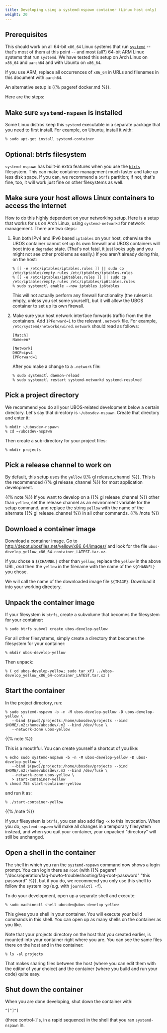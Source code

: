 ```yaml
---
title: Developing using a systemd-nspawn container (Linux host only)
weight: 20
---
```


## Prerequisites

This should work on all 64-bit `x86_64` Linux systems that run
[`systemd`](https://systemd.io/) -- that's most of them at this point --
and most (all?) 64-bit ARM Linux systems that run `systemd`. We have tested this
setup on Arch Linux on `x86_64` and `aarch64` and with Ubuntu on `x86_64`.

If you use ARM, replace all occurrences of `x86_64` in URLs and filenames
in this document with `aarch64`.

An alternative setup is {{% pageref docker.md %}}.

Here are the steps:

## Make sure `systemd-nspawn` is installed

Some Linux distros keep this `systemd` executable in a separate package that
you need to first install. For example, on Ubuntu, install it with:

```
% sudo apt-get install systemd-container
```

## Optional: btrfs filesystem

`systemd-nspawn` has built-in extra features when you use the
[`btrfs`](https://www.kernel.org/doc/html/latest/filesystems/btrfs.html) filesystem.
This can make container management much faster and take up less disk space. If you
can, we recommend a `btrfs` partition; if not, that's fine, too, it will work just
fine on other filesystems as well.

## Make sure your host allows Linux containers to access the internet

How to do this highly dependent on your networking setup. Here is a setup
that works for us on Arch Linux, using `systemd-networkd` for network
management. There are two steps:

1. Run both IPv4 and IPv6 based `iptables` on your host, otherwise the UBOS
   container cannot set up its own firewall and UBOS containers will boot into
   a `degraded` state. (That's not fatal, it just looks ugly and you might not
   see other problems as easily.) If you aren't already doing this, on the host:

   ```
   % [[ -e /etc/iptables/iptables.rules ]] || sudo cp /etc/iptables/empty.rules /etc/iptables/iptables.rules
   % [[ -e /etc/iptables/ip6tables.rules ]] || sudo cp /etc/iptables/empty.rules /etc/iptables/ip6tables.rules
   % sudo systemctl enable --now iptables ip6tables
   ```

   This will not actually perform any firewall functionality (the ruleset is empty,
   unless you set some yourself), but it will allow the UBOS container to set up its
   own firewall.

1. Make sure your host network interface forwards traffic from the the containers. Add
   `IPForward=1` to the relevant `.network` file. For example,
   `/etc/systemd/networkd/wired.network` should read as follows:

   ```
   [Match]
   Name=en*

   [Network]
   DHCP=ipv4
   IPForward=1
   ```

   After you make a change to a `.network` file:

   ```
   % sudo systemctl daemon-reload
   % sudo systemctl restart systemd-networkd systemd-resolved
   ```

## Pick a project directory

We recommend you do all your UBOS-related development below a certain directory.
Let's say that directory is ``~/ubosdev-nspawn``. Create that directory and enter
it:

```
% mkdir ~/ubosdev-nspawn
% cd ~/ubosdev-nspawn
```

Then create a sub-directory for your project files:

```
% mkdir projects
```

## Pick a release channel to work on

By default, this setup uses the `yellow` {{% gl release_channel %}}.
This is the recommended {{% gl release_channel %}} for most application development.

{{% note %}}
If you want to develop on a {{% gl release_channel %}} other than `yellow`,
set the release channel as an environment variable for the setup command,
and replace the string `yellow` with the name of the alternate {{% gl release_channel %}}
in all other commands.
{{% /note %}}

## Download a container image

Download a container image. Go to http://depot.ubosfiles.net/yellow/x86_64/images/
and look for the file ``ubos-develop_yellow_x86_64-container_LATEST.tar.xz``.

If you chose a `${CHANNEL}` other than `yellow`, replace the `yellow` in the above URL,
*and* then the `yellow` in the filename with the name of the `${CHANNEL}` you chose.

We will call the name of the downloaded image file `${IMAGE}`. Download it into your
working directory.

## Unpack the container image

If your filesystem is `btrfs`, create a subvolume that becomes the filesystem
for your container:

```
% sudo btrfs subvol create ubos-develop-yellow
```

For all other filesystems, simply create a directory that becomes the filesystem
for your container:
```
% mkdir ubos-develop-yellow
```

Then unpack:

```
% ( cd ubos-develop-yellow; sudo tar xfJ ../ubos-develop_yellow_x86_64-container_LATEST.tar.xz )
```

## Start the container

In the project directory, run:

```
% sudo systemd-nspawn -b -n -M ubos-develop-yellow -D ubos-develop-yellow \
   --bind $(pwd)/projects:/home/ubosdev/projects --bind $HOME/.m2:/home/ubosdev/.m2 --bind /dev/fuse \
   --network-zone ubos-yellow
```

{{% note %}}

This is a mouthful. You can create yourself a shortcut of you like:

```
% echo sudo systemd-nspawn -b -n -M ubos-develop-yellow -D ubos-develop-yellow \
   --bind $(pwd)/projects:/home/ubosdev/projects --bind $HOME/.m2:/home/ubosdev/.m2 --bind /dev/fuse \
   --network-zone ubos-yellow \
   > start-container-yellow
% chmod 755 start-container-yellow
```
and run it as:
```
% ./start-container-yellow
```
{{% /note %}}

If your filesystem is `btrfs`, you can also add flag ``-x`` to this invocation.
When you do, `systemd-nspawn` will make all changes in a temporary filesystem instead,
and when you quit your container, your unpacked "directory" will still be unchanged.

## Open a shell in the container

The shell in which you ran the `systemd-nspawn` command now shows a login prompt.
You can login there as `root`
(with {{% pageref "/docs/operation/faq-howto-troubleshooting/faq-root-password" "this password" %}},
but if you do, we recommend you only use this shell to follow the system
log (e.g. with `journalctl -f`).

To do your development, open up a separate shell and execute:

``
% sudo machinectl shell ubosdev@ubos-develop-yellow
``

This gives you a shell in your container. You will execute your build
commands in this shell. You can open up as many shells on the container
as you like.

Note that your projects directory on the host that you created earlier,
is mounted into your container right where you are. You can see the same
files there on the host and in the container:

```
% ls -al projects
```

That makes sharing files between the host (where you can edit them with
the editor of your choice) and the container (where you build and run your
code) quite easy.

## Shut down the container

When you are done developing, shut down the container with:

`^]^]^]`

(three control-`]`'s, in a rapid sequence) in the shell that you ran `systemd-nspawn` in.

